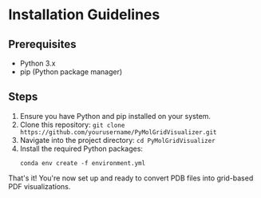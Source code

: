 # Installation Guidelines

## Prerequisites

- Python 3.x
- pip (Python package manager)

## Steps

1. Ensure you have Python and pip installed on your system.
2. Clone this repository: `git clone https://github.com/yourusername/PyMolGridVisualizer.git`
3. Navigate into the project directory: `cd PyMolGridVisualizer`
4. Install the required Python packages:
    ```
    conda env create -f environment.yml
    ```

That's it! You're now set up and ready to convert PDB files into grid-based PDF visualizations.
